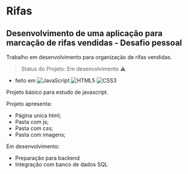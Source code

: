# Rifas
## Desenvolvimento de uma aplicação para marcação de rifas vendidas - Desafio pessoal
Trabalho em desenvolvimento para organização de rifas vendidas.

> Status do Projeto: Em desenvolvimento :warning:

- feito em ![JavaScript](https://img.shields.io/badge/javascript-%23323330.svg?style=for-the-badge&logo=javascript&logoColor=%23F7DF1E)  ![HTML5](https://img.shields.io/badge/html5-%23E34F26.svg?style=for-the-badge&logo=html5&logoColor=white)  ![CSS3](https://img.shields.io/badge/css3-%231572B6.svg?style=for-the-badge&logo=css3&logoColor=white) 

Projeto básico para estudo de javascript.

Projeto apresenta:
- Página unica html;
- Pasta com js;
- Pasta com css;
- Pasta com imagens;

Em desenvolvimento:
- Preparação para backend
- Integração com banco de dados SQL
